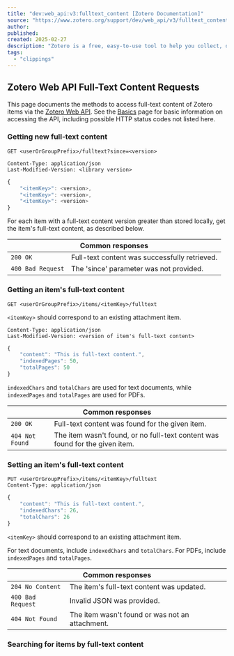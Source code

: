 ```yaml
---
title: "dev:web_api:v3:fulltext_content [Zotero Documentation]"
source: "https://www.zotero.org/support/dev/web_api/v3/fulltext_content"
author:
published:
created: 2025-02-27
description: "Zotero is a free, easy-to-use tool to help you collect, organize, cite, and share research."
tags:
  - "clippings"
---
```

## Zotero Web API Full-Text Content Requests

This page documents the methods to access full-text content of Zotero items via the [Zotero Web API](https://www.zotero.org/support/dev/web_api/v3/start "dev:web_api:v3:start"). See the [Basics](https://www.zotero.org/support/dev/web_api/v3/basics "dev:web_api:v3:basics") page for basic information on accessing the API, including possible HTTP status codes not listed here.

### Getting new full-text content

```
GET <userOrGroupPrefix>/fulltext?since=<version>
```
```
Content-Type: application/json
Last-Modified-Version: <library version>
```
```javascript
{
    "<itemKey>": <version>,
    "<itemKey>": <version>,
    "<itemKey>": <version>
}
```

For each item with a full-text content version greater than stored locally, get the item's full-text content, as described below.

<table><thead><tr><th colspan="2">Common responses</th></tr></thead><tbody><tr><td><code>200 OK</code></td><td>Full-text content was successfully retrieved.</td></tr><tr><td><code>400 Bad Request</code></td><td>The 'since' parameter was not provided.</td></tr></tbody></table>

### Getting an item's full-text content

```
GET <userOrGroupPrefix>/items/<itemKey>/fulltext
```

`<itemKey>` should correspond to an existing attachment item.

```
Content-Type: application/json
Last-Modified-Version: <version of item's full-text content>
```
```javascript
{
    "content": "This is full-text content.",
    "indexedPages": 50,
    "totalPages": 50
}
```

`indexedChars` and `totalChars` are used for text documents, while `indexedPages` and `totalPages` are used for PDFs.

<table><thead><tr><th colspan="2">Common responses</th></tr></thead><tbody><tr><td><code>200 OK</code></td><td>Full-text content was found for the given item.</td></tr><tr><td><code>404 Not Found</code></td><td>The item wasn't found, or no full-text content was found for the given item.</td></tr></tbody></table>

### Setting an item's full-text content

```
PUT <userOrGroupPrefix>/items/<itemKey>/fulltext
Content-Type: application/json
```
```javascript
{
    "content": "This is full-text content.",
    "indexedChars": 26,
    "totalChars": 26
}
```

`<itemKey>` should correspond to an existing attachment item.

For text documents, include `indexedChars` and `totalChars`. For PDFs, include `indexedPages` and `totalPages`.

<table><thead><tr><th colspan="2">Common responses</th></tr></thead><tbody><tr><td><code>204 No Content</code></td><td>The item's full-text content was updated.</td></tr><tr><td><code>400 Bad Request</code></td><td>Invalid JSON was provided.</td></tr><tr><td><code>404 Not Found</code></td><td>The item wasn't found or was not an attachment.</td></tr></tbody></table>

### Searching for items by full-text content